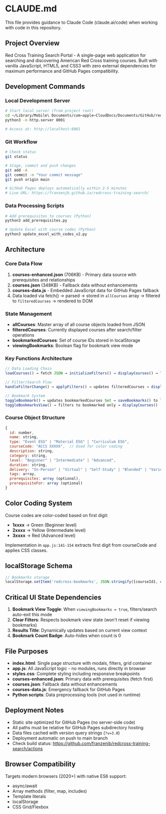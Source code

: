 # CLAUDE.md

This file provides guidance to Claude Code (claude.ai/code) when working with code in this repository.

## Project Overview

Red Cross Training Search Portal - A single-page web application for searching and discovering American Red Cross training courses. Built with vanilla JavaScript, HTML5, and CSS3 with zero external dependencies for maximum performance and GitHub Pages compatibility.

## Development Commands

### Local Development Server
```bash
# Start local server (from project root)
cd ~/Library/Mobile\ Documents/com~apple~CloudDocs/Documents/GitHub/redcross-training-search
python3 -m http.server 8001

# Access at: http://localhost:8001
```

### Git Workflow
```bash
# Check status
git status

# Stage, commit and push changes
git add -A
git commit -m "Your commit message"
git push origin main

# GitHub Pages deploys automatically within 2-5 minutes
# Live URL: https://franzenjb.github.io/redcross-training-search/
```

### Data Processing Scripts
```bash
# Add prerequisites to courses (Python)
python3 add_prerequisites.py

# Update Excel with course codes (Python)
python3 update_excel_with_codes_v2.py
```

## Architecture

### Core Data Flow
1. **courses-enhanced.json** (706KB) - Primary data source with prerequisites and relationships
2. **courses.json** (348KB) - Fallback data without enhancements
3. **courses-data.js** - Embedded JavaScript data for GitHub Pages fallback
4. Data loaded via fetch() → parsed → stored in `allCourses` array → filtered to `filteredCourses` → rendered to DOM

### State Management
- **allCourses**: Master array of all course objects loaded from JSON
- **filteredCourses**: Currently displayed courses after search/filter operations
- **bookmarkedCourses**: Set of course IDs stored in localStorage
- **viewingBookmarks**: Boolean flag for bookmark view mode

### Key Functions Architecture
```javascript
// Data Loading Chain
loadCourses() → fetch JSON → initializeFilters() → displayCourses() → loadBookmarks()

// Filter/Search Flow
handleFilterChange() → applyFilters() → updates filteredCourses → displayCourses()

// Bookmark System
toggleBookmark() → updates bookmarkedCourses Set → saveBookmarks() to localStorage
toggleBookmarksView() → filters to bookmarked only → displayCourses()
```

### Course Object Structure
```javascript
{
  id: number,
  name: string,
  type: "Event ESG" | "Material ESG" | "Curriculum ESG",
  courseCode: "ACCS XXXXX",  // Used for color coding
  description: string,
  category: string,
  level: "Beginner" | "Intermediate" | "Advanced",
  duration: string,
  delivery: "In-Person" | "Virtual" | "Self-Study" | "Blended" | "Various",
  tags: array,
  prerequisites: array (optional),
  prerequisiteFor: array (optional)
}
```

## Color Coding System

Course codes are color-coded based on first digit:
- **1xxxx** → Green (Beginner level)
- **2xxxx** → Yellow (Intermediate level)  
- **3xxxx** → Red (Advanced level)

Implementation in `app.js:141-154` extracts first digit from courseCode and applies CSS classes.

## localStorage Schema

```javascript
// Bookmarks storage
localStorage.setItem('redcross-bookmarks', JSON.stringify([courseId1, courseId2, ...]))
```

## Critical UI State Dependencies

1. **Bookmark View Toggle**: When `viewingBookmarks = true`, filters/search auto-exit this mode
2. **Clear Filters**: Respects bookmark view state (won't reset if viewing bookmarks)
3. **Results Title**: Dynamically updates based on current view context
4. **Bookmark Count Badge**: Auto-hides when count is 0

## File Purposes

- **index.html**: Single page structure with modals, filters, grid container
- **app.js**: All JavaScript logic - no modules, runs directly in browser
- **styles.css**: Complete styling including responsive breakpoints
- **courses-enhanced.json**: Primary data with prerequisites (fetch first)
- **courses.json**: Fallback data without enhancements
- **courses-data.js**: Emergency fallback for GitHub Pages
- **Python scripts**: Data preprocessing tools (not used in runtime)

## Deployment Notes

- Static site optimized for GitHub Pages (no server-side code)
- All paths must be relative for GitHub Pages subdirectory hosting
- Data files cached with version query strings (`?v=3.0`)
- Deployment automatic on push to main branch
- Check build status: https://github.com/franzenjb/redcross-training-search/actions

## Browser Compatibility

Targets modern browsers (2020+) with native ES6 support:
- async/await
- Array methods (filter, map, includes)
- Template literals
- localStorage
- CSS Grid/Flexbox